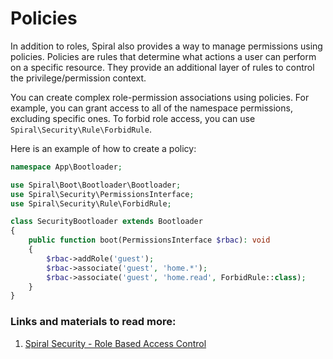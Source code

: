 # Policies

In addition to roles, Spiral also provides a way to manage permissions using policies. Policies are rules that determine what actions a user can perform on a specific resource. They provide an additional layer of rules to control the privilege/permission context.

You can create complex role-permission associations using policies. For example, you can grant access to all of the namespace permissions, excluding specific ones. To forbid role access, you can use `Spiral\Security\Rule\ForbidRule`.

Here is an example of how to create a policy:

```php
namespace App\Bootloader;

use Spiral\Boot\Bootloader\Bootloader;
use Spiral\Security\PermissionsInterface;
use Spiral\Security\Rule\ForbidRule;

class SecurityBootloader extends Bootloader
{
    public function boot(PermissionsInterface $rbac): void
    {
        $rbac->addRole('guest');
        $rbac->associate('guest', 'home.*');
        $rbac->associate('guest', 'home.read', ForbidRule::class);
    }
}
```

### Links and materials to read more:
1. [Spiral Security - Role Based Access Control](https://spiral.dev/docs/security-rbac/current/en)
